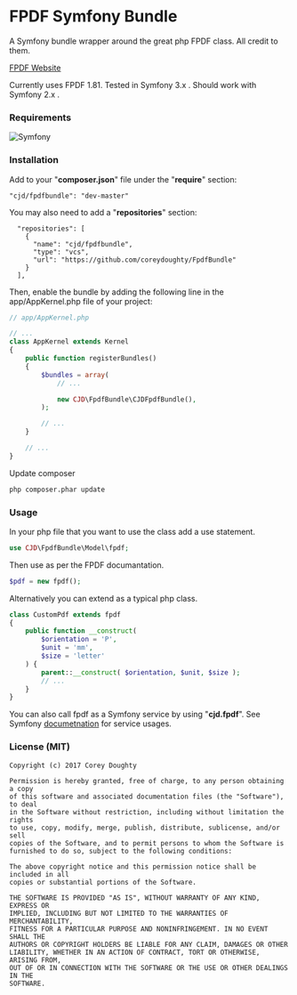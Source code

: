 FPDF Symfony Bundle
===================

A Symfony bundle wrapper around the great php FPDF class. All credit to them.

[FPDF Website](http://www.fpdf.org/)

Currently uses FPDF 1.81. Tested in Symfony 3.x . Should work with Symfony 2.x .



### Requirements

![Symfony](http://pixel-cookers.github.io/built-with-badges/symfony/symfony-short-flat.png)



### Installation

Add to your "__composer.json__" file under the "__require__" section:

```
"cjd/fpdfbundle": "dev-master"
```

You may also need to add a "__repositories__" section:

```
  "repositories": [
    {
      "name": "cjd/fpdfbundle",
      "type": "vcs",
      "url": "https://github.com/coreydoughty/FpdfBundle"
    }
  ],
```

Then, enable the bundle by adding the following line in the app/AppKernel.php file of your project:

```php
// app/AppKernel.php

// ...
class AppKernel extends Kernel
{
    public function registerBundles()
    {
        $bundles = array(
            // ...

            new CJD\FpdfBundle\CJDFpdfBundle(),
        );

        // ...
    }

    // ...
}
```

Update composer

```sh
php composer.phar update
```


### Usage

In your php file that you want to use the class add a use statement.

```php
use CJD\FpdfBundle\Model\fpdf;
```

Then use as per the FPDF documantation.

``` php
$pdf = new fpdf();
```

Alternatively you can extend as a typical php class.

```php
class CustomPdf extends fpdf
{
    public function __construct(
        $orientation = 'P',
        $unit = 'mm',
        $size = 'letter'
    ) {
        parent::__construct( $orientation, $unit, $size );
        // ...
    }
}

```

You can also call fpdf as a Symfony service by using "__cjd.fpdf__". See Symfony [documetnation](http://symfony.com/doc/current/service_container.html) for service usages.


### License (MIT)

```text
Copyright (c) 2017 Corey Doughty

Permission is hereby granted, free of charge, to any person obtaining a copy
of this software and associated documentation files (the "Software"), to deal
in the Software without restriction, including without limitation the rights
to use, copy, modify, merge, publish, distribute, sublicense, and/or sell
copies of the Software, and to permit persons to whom the Software is
furnished to do so, subject to the following conditions:

The above copyright notice and this permission notice shall be included in all
copies or substantial portions of the Software.

THE SOFTWARE IS PROVIDED "AS IS", WITHOUT WARRANTY OF ANY KIND, EXPRESS OR
IMPLIED, INCLUDING BUT NOT LIMITED TO THE WARRANTIES OF MERCHANTABILITY,
FITNESS FOR A PARTICULAR PURPOSE AND NONINFRINGEMENT. IN NO EVENT SHALL THE
AUTHORS OR COPYRIGHT HOLDERS BE LIABLE FOR ANY CLAIM, DAMAGES OR OTHER
LIABILITY, WHETHER IN AN ACTION OF CONTRACT, TORT OR OTHERWISE, ARISING FROM,
OUT OF OR IN CONNECTION WITH THE SOFTWARE OR THE USE OR OTHER DEALINGS IN THE
SOFTWARE.

```
